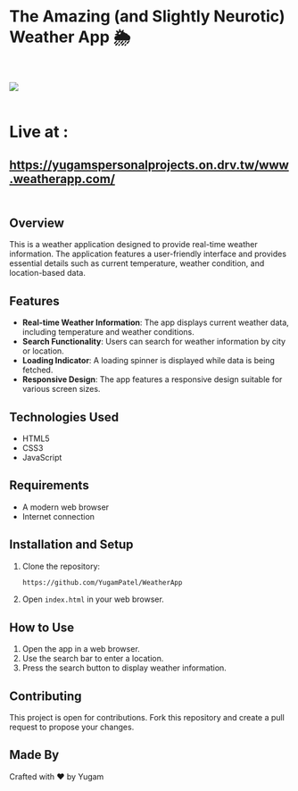 # The Amazing (and Slightly Neurotic) Weather App 🌦️ <br><br>

<img src="https://github.com/YugamPatel/WeatherApp/blob/main/WeatherApp.png"></img> <br><br>

# Live at :
## https://yugamspersonalprojects.on.drv.tw/www.weatherapp.com/ <br><br>

## Overview

This is a weather application designed to provide real-time weather information. The application features a user-friendly interface and provides essential details such as current temperature, weather condition, and location-based data.

## Features

- **Real-time Weather Information**: The app displays current weather data, including temperature and weather conditions.
- **Search Functionality**: Users can search for weather information by city or location.
- **Loading Indicator**: A loading spinner is displayed while data is being fetched.
- **Responsive Design**: The app features a responsive design suitable for various screen sizes.

## Technologies Used

- HTML5
- CSS3
- JavaScript

## Requirements

- A modern web browser
- Internet connection

## Installation and Setup

1. Clone the repository:
    ```bash
    https://github.com/YugamPatel/WeatherApp
    ```
2. Open `index.html` in your web browser.

## How to Use

1. Open the app in a web browser.
2. Use the search bar to enter a location.
3. Press the search button to display weather information.

## Contributing

This project is open for contributions. Fork this repository and create a pull request to propose your changes.

## Made By

Crafted with ❤️ by Yugam
